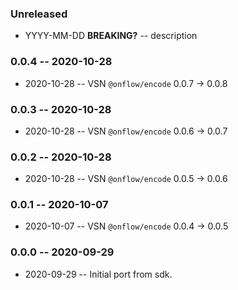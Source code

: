 ### Unreleased

- YYYY-MM-DD **BREAKING?** -- description

### 0.0.4 -- 2020-10-28

- 2020-10-28 -- VSN `@onflow/encode` 0.0.7 -> 0.0.8

### 0.0.3 -- 2020-10-28

- 2020-10-28 -- VSN `@onflow/encode` 0.0.6 -> 0.0.7

### 0.0.2 -- 2020-10-28

- 2020-10-28 -- VSN `@onflow/encode` 0.0.5 -> 0.0.6

### 0.0.1 -- 2020-10-07

- 2020-10-07 -- VSN `@onflow/encode` 0.0.4 -> 0.0.5

### 0.0.0 -- 2020-09-29

- 2020-09-29 -- Initial port from sdk.
